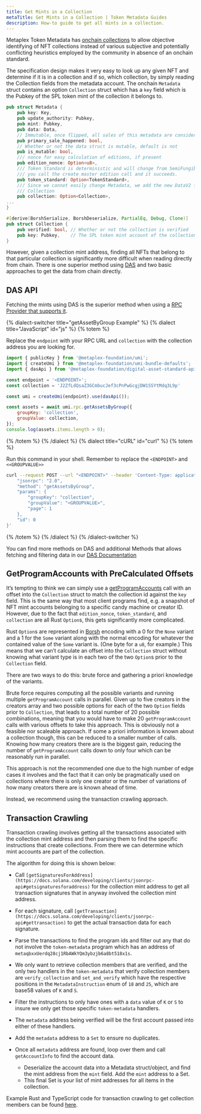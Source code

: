 ```yaml
---
title: Get Mints in a Collection
metaTitle: Get Mints in a Collection | Token Metadata Guides
description: How-to guide to get all mints in a collection.
---
```


Metaplex Token Metadata has [onchain collections](/token-metadata/collections) to allow objective identifying of NFT collections instead of various subjective and potentially conflicting heuristics employed by the community in absence of an onchain standard. 

The specification design makes it very easy to look up any given NFT and determine if it is in a collection and if so, which collection, by simply reading the Collection fields from the metadata account. The onchain `Metadata` struct contains an option `Collection` struct which has a `key` field which is the Pubkey of the SPL token mint of the collection it belongs to.

```rust
pub struct Metadata {
	pub key: Key,
	pub update_authority: Pubkey,
	pub mint: Pubkey,
	pub data: Data,
	// Immutable, once flipped, all sales of this metadata are considered secondary.
	pub primary_sale_happened: bool,
	// Whether or not the data struct is mutable, default is not
	pub is_mutable: bool,
	/// nonce for easy calculation of editions, if present
	pub edition_nonce: Option<u8>,
	/// Token Standard is deterministic and will change from SemiFungible to NonFungible if
	/// you call the create master edition call and it succeeds.
	pub token_standard: Option<TokenStandard>,
	/// Since we cannot easily change Metadata, we add the new DataV2 fields here at the end.
	/// Collection
	pub collection: Option<Collection>,
...
}

#[derive(BorshSerialize, BorshDeserialize, PartialEq, Debug, Clone)]
pub struct Collection {
	pub verified: bool, // Whether or not the collection is verified
	pub key: Pubkey,    // The SPL token mint account of the collection NFT
}
```

However, given a collection mint address, finding all NFTs that belong to that particular collection is significantly more difficult when reading directly from chain. There is one superior method using [DAS](/das-api) and two basic approaches to get the data from chain directly.

## DAS API
Fetching the mints using DAS is the superior method when using a [RPC Provider that supports it](/rpc-providers#metaplex-das-api).

{% dialect-switcher title="getAssetByGroup Example" %}
{% dialect title="JavaScript" id="js" %}
{% totem %}

Replace the `endpoint` with your RPC URL and `collection` with the collection address you are looking for. 

```js
import { publicKey } from '@metaplex-foundation/umi';
import { createUmi } from '@metaplex-foundation/umi-bundle-defaults';
import { dasApi } from '@metaplex-foundation/digital-asset-standard-api';

const endpoint = '<ENDPOINT>';
const collection = 'J2ZfLdQsaZ3GCmbucJef3cPnPwGcgjDW1SSYtMdq3L9p'

const umi = createUmi(endpoint).use(dasApi());

const assets = await umi.rpc.getAssetsByGroup({
    groupKey: 'collection',
    groupValue: collection,
});
console.log(assets.items.length > 0);
```

{% /totem %}
{% /dialect %}
{% dialect title="cURL" id="curl" %}
{% totem %}

Run this command in your shell. Remember to replace the `<ENDPOINT>` and `<<GROUPVALUE>>`

```sh
curl --request POST --url "<ENDPOINT>" --header 'Content-Type: application/json' --data '{
    "jsonrpc": "2.0",
    "method": "getAssetsByGroup",
    "params": {
        "groupKey": "collection",
        "groupValue": "<GROUPVALUE>",
        "page": 1
    },
    "id": 0
}'
```

{% /totem %}
{% /dialect %}
{% /dialect-switcher %}

You can find more methods on DAS and additional Methods that allows fetching and filtering data in our [DAS Documentation](/das-api)

## GetProgramAccounts with PreCalculated Offsets

It’s tempting to think we can simply use a [getProgramAccounts](https://docs.solana.com/developing/clients/jsonrpc-api#getprogramaccounts) call with an offset into the `Collection` struct to match the collection id against the `key` field. This is the same way that most client programs find, e.g. a snapshot of NFT mint accounts belonging to a specific candy machine or creator ID. However, due to the fact that `edition_nonce`, `token_standard`, and `collection` are all Rust `Option`s, this gets significantly more complicated. 

Rust `Option`s are represented in [Borsh](https://borsh.io/) encoding with a 0 for the `None` variant and a 1 for the `Some` variant along with the normal encoding for whatever the contained value of the `Some` variant is. (One byte for a `u8`, for example.) This means that we can’t calculate an offset into the `Collection` struct without knowing what variant type is in each two of the two `Option`s prior to the `Collection` field. 

There are two ways to do this: brute force and gathering a priori knowledge of the variants. 

Brute force requires computing all the possible variants and running multiple `getProgramAccount` calls in parallel. Given up to five creators in the creators array and two possible options for each of the two `Option` fields prior to `Collection`, that leads to a total number of 20 possible combinations, meaning that you would have to make 20 `getProgramAccount` calls with various offsets to take this approach. This is obviously not a feasible nor scaleable approach. 
If some a priori information is known about a collection though, this can be reduced to a smaller number of calls. Knowing how many creators there are is the biggest gain, reducing the number of `getProgramAccount` calls down to only four which can be reasonably run in parallel. 

This approach is not the recommended one due to the high number of edge cases it involves and the fact that it can only be pragmatically used on collections where there is only one creator or the number of variations of how many creators there are is known ahead of time. 

Instead, we recommend using the transaction crawling approach.

## Transaction Crawling

Transaction crawling involves getting all the transactions associated with the collection mint address and then parsing them to find the specific instructions that create collections. From there we can determine which mint accounts are part of the collection. 

The algorithm for doing this is shown below:

- Call `[getSignaturesForAddress](https://docs.solana.com/developing/clients/jsonrpc-api#getsignaturesforaddress)` for the collection mint address to get all transaction signatures that in anyway involved the collection mint address.
- For each signature, call `[getTransaction](https://docs.solana.com/developing/clients/jsonrpc-api#gettransaction)` to get the actual transaction data for each signature.
- Parse the transactions to find the program ids and filter out any that do not involve the `token-metadata` program which has an address of `metaqbxxUerdq28cj1RbAWkYQm3ybzjb6a8bt518x1s`.
- We only want to retrieve collection members that are verified, and the only two handlers in the `token-metadata` that verify collection members are `verify_collection` and `set_and_verify` which have the respective positions in the `MetadataInstruction` enum of `18` and `25`, which are base58 values of `K` and `S`.
- Filter the instructions to only have ones with a `data` value of `K` or `S` to insure we only get those specific `token-metadata` handlers.
- The `metadata` address being verified will be the first account passed into either of these handlers.
- Add the `metadata` address to a `Set` to ensure no duplicates.

- Once all `metadata` address are found, loop over them and call `getAccountInfo` to find the account data.
    - Deserialize the account data into a Metadata struct/object, and find the mint address from the `mint` field. Add the `mint` address to a Set.
    - This final Set is your list of mint addresses for all items in the collection.

Example Rust and TypeScript code for transaction crawling to get collection members can be found [here](https://github.com/metaplex-foundation/get-collection).